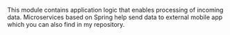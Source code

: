 This module contains application logic that enables processing of incoming data. Microservices based on Spring help send data to external
mobile app which you can also find in my repository.
